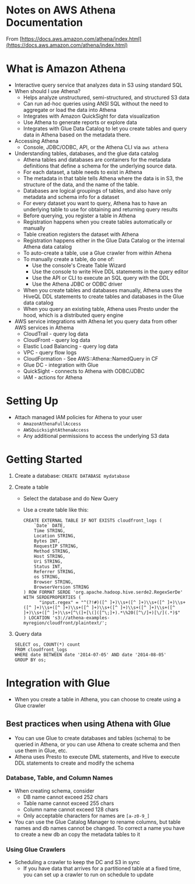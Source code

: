 # Notes on AWS Athena Documentation

From [https://docs.aws.amazon.com/athena/index.html](https://docs.aws.amazon.com/athena/index.html)

# What is Amazon Athena

* Interactive query service that analyzes data in S3 using standard SQL
* When should I use Athena?
    * Helps analyze unstructured, semi-structured, and structured S3 data
    * Can run ad-hoc queries using ANSI SQL without the need to aggregate or load the data into Athena
    * Integrates with Amazon QuickSight for data visualization
    * Use Athena to generate reports or explore data
    * Integrates with Glue Data Catalog to let you create tables and query data in Athena based on the metadata there.
* Accessing Athena
    * Console, JDBC/ODBC, API, or the Athena CLI via `aws athena`
* Understanding tables, databases, and the glue data catalog
    * Athena tables and databases are containers for the metadata definitions that define a schema for the underlying source data.
    * For each dataset, a table needs to exist in Athena
    * The metadata in that table tells Athena where the data is in S3, the structure of the data, and the name of the table.
    * Databases are logical groupings of tables, and also have only metadata and schema info for a dataset
    * For every dataset you want to query, Athena has to have an underlying table to use for obtaining and returning query results
    * Before querying, you register a table in Athena
    * Registration happens when you create tables automatically or manually
    * Table creation registers the dataset with Athena
    * Registration happens either in the Glue Data Catalog or the internal Athena data catalog
    * To auto-create a table, use a Glue crawler from within Athena
    * To manually create a table, do one of:
        * Use the console's Create Table Wizard
        * Use the console to write Hive DDL statements in the query editor
        * Use the API or CLI to execute an SQL query with the DDL
        * Use the Athena JDBC or ODBC driver
    * When you create tables and databases manually, Athena uses the HiveQL DDL statements to create tables and databases in the Glue data catalog
    * When you query an existing table, Athena uses Presto under the hood, which is a distributed query engine
* AWS service integrations with Athena let you query data from other AWS services in Athema
    * CloudTrail - query log data
    * CloudFront - query log data
    * Elastic Load Balancing - query log data
    * VPC - query flow logs
    * CloudFormation - See AWS::Athena::NamedQuery in CF
    * Glue DC - integration with Glue
    * QuickSight - connects to Athena with ODBC/JDBC
    * IAM - actions for Athena

# Setting Up

* Attach managed IAM policies for Athena to your user
    * `AmazonAthenaFullAccess`
    * `AWSQuicksightAthenaAccess`
    * Any additional permissions to access the underlying S3 data

# Getting Started

1. Create a database: `CREATE DATABASE mydatabase`
1. Create a table
    * Select the database and do New Query
    * Use a create table like this:

        ```
        CREATE EXTERNAL TABLE IF NOT EXISTS cloudfront_logs (
            `Date` DATE,
            Time STRING,
            Location STRING,
            Bytes INT,
            RequestIP STRING,
            Method STRING,
            Host STRING,
            Uri STRING,
            Status INT,
            Referrer STRING,
            os STRING,
            Browser STRING,
            BrowserVersion STRING
        ) ROW FORMAT SERDE 'org.apache.hadoop.hive.serde2.RegexSerDe'
        WITH SERDEPROPERTIES (
              "input.regex" = "^(?!#)([^ ]+)\\s+([^ ]+)\\s+([^ ]+)\\s+([^ ]+)\\s+([^ ]+)\\s+([^ ]+)\\s+([^ ]+)\\s+([^ ]+)\\s+([^ ]+)\\s+([^ ]+)\\s+[^\(]+[\(]([^\;]+).*\%20([^\/]+)[\/](.*)$"
        ) LOCATION 's3://athena-examples-myregion/cloudfront/plaintext/';
        ```

1. Query data

    ```
    SELECT os, COUNT(*) count
    FROM cloudfront_logs
    WHERE date BETWEEN date '2014-07-05' AND date '2014-08-05'
    GROUP BY os;
    ```

# Integration with Glue

* When you create a table in Athena, you can choose to create using a Glue crawler

## Best practices when using Athena with Glue

* You can use Glue to create databases and tables (schema) to be queried in Athena, or you can use Athena to create schema and then use them in Glue, etc.
* Athena uses Presto to execute DML statements, and Hive to execute DDL statements to create and modify the schema

### Database, Table, and Column Names

* When creating schema, consider
    * DB name cannot exceed 252 chars
    * Table name cannot exceed 255 chars
    * Column name cannot exceed 128 chars
    * Only acceptable characters for names are `[a-z0-9_]`
* You can use the Glue Catalog Manager to rename columns, but table names and db names cannot be changed. To correct a name you have to create a new db an copy the metadata tables to it

### Using Glue Crawlers

* Scheduling a crawler to keep the DC and S3 in sync
    * If you have data that arrives for a partitioned table at a fixed time, you can set up a crawler to run on schedule to update
